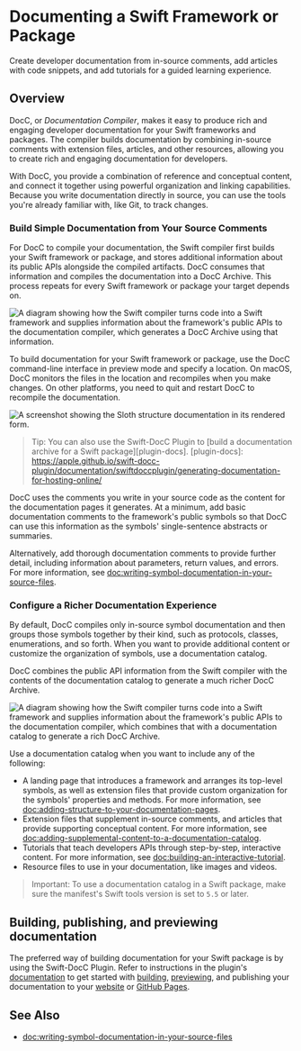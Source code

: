 # Documenting a Swift Framework or Package

Create developer documentation from in-source comments, add articles with code snippets, 
and add tutorials for a guided learning experience.

## Overview

DocC, or _Documentation Compiler_, makes it easy to produce 
rich and engaging developer documentation for your Swift frameworks and packages. 
The compiler builds documentation by combining in-source comments with extension files, 
articles, and other resources, 
allowing you to create rich and engaging documentation for developers.

With DocC, you provide a combination of reference and conceptual content, and 
connect it together using powerful organization and linking capabilities. Because you write 
documentation directly in source, you can use the tools you're already familiar 
with, like Git, to track changes.

### Build Simple Documentation from Your Source Comments

For DocC to compile your documentation, the Swift compiler first builds your Swift framework 
or package, and stores additional information about its public APIs alongside 
the compiled artifacts. DocC consumes that information and compiles the documentation into a DocC Archive. This process repeats for every Swift framework or package your target depends on.

![A diagram showing how the Swift compiler turns code into a Swift framework and supplies information about the framework's public APIs to the documentation compiler, which generates a DocC Archive using that information.](docc-compilation-default)

To build documentation for your Swift framework or package, use the DocC command-line interface in preview mode and specify a location. On macOS, DocC monitors the files in the location and recompiles when you make changes. On other platforms, you need to quit and restart DocC to recompile the documentation.

![A screenshot showing the Sloth structure documentation in its rendered form.](1_sloth)

> Tip: You can also use the Swift-DocC Plugin to 
[build a documentation archive for a Swift package][plugin-docs].
[plugin-docs]: https://apple.github.io/swift-docc-plugin/documentation/swiftdoccplugin/generating-documentation-for-hosting-online/

DocC uses the comments you write in your source code as the content for the 
documentation pages it generates. At a minimum, add basic documentation 
comments to the framework's public symbols so that DocC can use this information as the symbols'
single-sentence abstracts or summaries.

Alternatively, add thorough documentation comments to provide further detail, including
 information about parameters, return values, and errors. For more information, see 
<doc:writing-symbol-documentation-in-your-source-files>.

### Configure a Richer Documentation Experience

By default, DocC compiles only in-source symbol documentation and then 
groups those symbols together by their kind, such as protocols, classes, 
enumerations, and so forth. When you want to provide additional content or 
customize the organization of symbols, use a documentation 
catalog.

DocC combines the public API information from the Swift compiler with the 
contents of the documentation catalog to generate a much richer DocC Archive.

![A diagram showing how the Swift compiler turns code into a Swift framework and supplies information about the framework's public APIs to the documentation compiler, which combines that with a documentation catalog to generate a rich DocC Archive.](docc-compilation-catalog)

Use a documentation catalog when you want to include any of the following:

* A landing page that introduces a framework and arranges its top-level 
symbols, as well as extension files that provide custom organization for the 
symbols' properties and methods. For more information, see 
<doc:adding-structure-to-your-documentation-pages>.
* Extension files that supplement in-source comments, and articles that 
provide supporting conceptual content. For more information, see 
<doc:adding-supplemental-content-to-a-documentation-catalog>.
* Tutorials that teach developers APIs through 
step-by-step, interactive content. For more information, see 
<doc:building-an-interactive-tutorial>.
* Resource files to use in your documentation, like images and videos.

> Important: To use a documentation catalog in a Swift package, make sure the 
manifest's Swift tools version is set to `5.5` or later. 

## Building, publishing, and previewing documentation

The preferred way of building documentation for your Swift package is by using
the Swift-DocC Plugin. Refer to instructions in the plugin's 
[documentation](https://apple.github.io/swift-docc-plugin/documentation/swiftdoccplugin/)
to get started with [building](https://apple.github.io/swift-docc-plugin/documentation/swiftdoccplugin/generating-documentation-for-a-specific-target), [previewing](https://apple.github.io/swift-docc-plugin/documentation/swiftdoccplugin/previewing-documentation),
and publishing your documentation to your [website](https://apple.github.io/swift-docc-plugin/documentation/swiftdoccplugin/generating-documentation-for-hosting-online) or [GitHub Pages](https://apple.github.io/swift-docc-plugin/documentation/swiftdoccplugin/publishing-to-github-pages).

## See Also

- <doc:writing-symbol-documentation-in-your-source-files>

<!-- Copyright (c) 2021-2023 Apple Inc and the Swift Project authors. All Rights Reserved. -->
